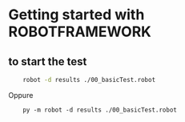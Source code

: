 # Getting started with ROBOTFRAMEWORK

## to start the test 

```bash
    robot -d results ./00_basicTest.robot
```

Oppure

```CMD
    py -m robot -d results ./00_basicTest.robot
```
